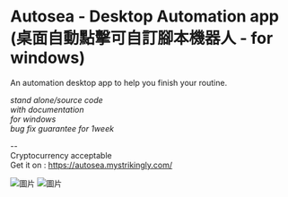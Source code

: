 # Autosea - Desktop Automation app (桌面自動點擊可自訂腳本機器人 - for windows)
An automation desktop app to help you finish your routine.  
  
*stand alone/source code*  
*with documentation*  
*for windows*  
*bug fix guarantee for 1week*  
  
--  
Cryptocurrency acceptable  
Get it on : https://autosea.mystrikingly.com/


![圖片](https://user-images.githubusercontent.com/99410025/153586490-18851d11-99b9-4cbe-afc6-b402aecdf6ce.png)
![圖片](https://user-images.githubusercontent.com/99410025/153586564-9d3da3c1-7d69-46e3-8790-a2729e079de4.png)
